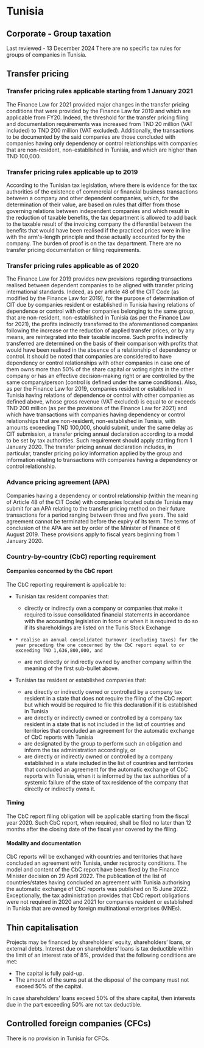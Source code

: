 # Tunisia
## Corporate - Group taxation
Last reviewed - 13 December 2024
There are no specific tax rules for groups of companies in Tunisia.
## Transfer pricing
### Transfer pricing rules applicable starting from 1 January 2021 
The Finance Law for 2021 provided major changes in the transfer pricing conditions that were provided by the Finance Law for 2019 and which are applicable from FY20. Indeed, the threshold for the transfer pricing filing and documentation requirements was increased from TND 20 million (VAT included) to TND 200 million (VAT excluded).
Additionally, the transactions to be documented by the said companies are those concluded with companies having only dependency or control relationships with companies that are non-resident, non-established in Tunisia, and which are higher than TND 100,000.
### Transfer pricing rules applicable up to 2019 
According to the Tunisian tax legislation, where there is evidence for the tax authorities of the existence of commercial or financial business transactions between a company and other dependent companies, which, for the determination of their value, are based on rules that differ from those governing relations between independent companies and which result in the reduction of taxable benefits, the tax department is allowed to add back to the taxable result of the invoicing company the differential between the benefits that would have been realised if the practiced prices were in line with the arm's-length principle and those actually accounted for by the company.
The burden of proof is on the tax department.
There are no transfer pricing documentation or filing requirements. 
### Transfer pricing rules applicable as of 2020
The Finance Law for 2019 provides new provisions regarding transactions realised between dependent companies to be aligned with transfer pricing international standards. Indeed, as per article 48 of the CIT Code (as modified by the Finance Law for 2019), for the purpose of determination of CIT due by companies resident or established in Tunisia having relations of dependence or control with other companies belonging to the same group, that are non-resident, non-established in Tunisia (as per the Finance Law for 2021), the profits indirectly transferred to the aforementioned companies following the increase or the reduction of applied transfer prices, or by any means, are reintegrated into their taxable income. Such profits indirectly transferred are determined on the basis of their comparison with profits that would have been realised in the absence of a relationship of dependency or control.
It should be noted that companies are considered to have dependency or control relationships with other companies in case one of them owns more than 50% of the share capital or voting rights in the other company or has an effective decision-making right or are controlled by the same company/person (control is defined under the same conditions).
Also, as per the Finance Law for 2019, companies resident or established in Tunisia having relations of dependence or control with other companies as defined above, whose gross revenue (VAT excluded) is equal to or exceeds TND 200 million (as per the provisions of the Finance Law for 2021) and which have transactions with companies having dependency or control relationships that are non-resident, non-established in Tunisia, with amounts exceeding TND 100,000, should submit, under the same delay as CIT submission, a transfer pricing annual declaration according to a model to be set by tax authorities. Such requirement should apply starting from 1 January 2020.
The transfer pricing annual declaration includes, in particular, transfer pricing policy information applied by the group and information relating to transactions with companies having a dependency or control relationship.
### Advance pricing agreement (APA)
Companies having a dependency or control relationship (within the meaning of Article 48 of the CIT Code) with companies located outside Tunisia may submit for an APA relating to the transfer pricing method on their future transactions for a period ranging between three and five years.
The said agreement cannot be terminated before the expiry of its term.
The terms of conclusion of the APA are set by order of the Minister of Finance of 6 August 2019.
These provisions apply to fiscal years beginning from 1 January 2020.
### Country-by-country (CbC) reporting requirement
#### Companies concerned by the CbC report
The CbC reporting requirement is applicable to:
  * Tunisian tax resident companies that: 
    * directly or indirectly own a company or companies that make it required to issue consolidated financial statements in accordance with the accounting legislation in force or when it is required to do so if its shareholdings are listed on the Tunis Stock Exchange


  *     * realise an annual consolidated turnover (excluding taxes) for the year preceding the one concerned by the CbC report equal to or exceeding TND 1,636,800,000, and
    * are not directly or indirectly owned by another company within the meaning of the first sub-bullet above.
  * Tunisian tax resident or established companies that: 
    * are directly or indirectly owned or controlled by a company tax resident in a state that does not require the filing of the CbC report but which would be required to file this declaration if it is established in Tunisia
    * are directly or indirectly owned or controlled by a company tax resident in a state that is not included in the list of countries and territories that concluded an agreement for the automatic exchange of CbC reports with Tunisia
    * are designated by the group to perform such an obligation and inform the tax administration accordingly, or
    * are directly or indirectly owned or controlled by a company established in a state included in the list of countries and territories that concluded an agreement for the automatic exchange of CbC reports with Tunisia, when it is informed by the tax authorities of a systemic failure of the state of tax residence of the company that directly or indirectly owns it.


#### Timing
The CbC report filing obligation will be applicable starting from the fiscal year 2020. Such CbC report, when required, shall be filed no later than 12 months after the closing date of the fiscal year covered by the filing.
#### Modality and documentation
CbC reports will be exchanged with countries and territories that have concluded an agreement with Tunisia, under reciprocity conditions.
The model and content of the CbC report have been fixed by the Finance Minister decision on 29 April 2022.
The publication of the list of countries/states having concluded an agreement with Tunisia authorising the automatic exchange of CbC reports was published on 15 June 2022. 
Exceptionally, the tax administration provides that CbC report obligations were not required in 2020 and 2021 for companies resident or established in Tunisia that are owned by foreign multinational enterprises (MNEs).
## Thin capitalisation
Projects may be financed by shareholders’ equity, shareholders’ loans, or external debts.
Interest due on shareholders’ loans is tax deductible within the limit of an interest rate of 8%, provided that the following conditions are met:
  * The capital is fully paid-up.
  * The amount of the sums put at the disposal of the company must not exceed 50% of the capital.


In case shareholders’ loans exceed 50% of the share capital, then interests due in the part exceeding 50% are not tax deductible.
## Controlled foreign companies (CFCs)
There is no provision in Tunisia for CFCs.
